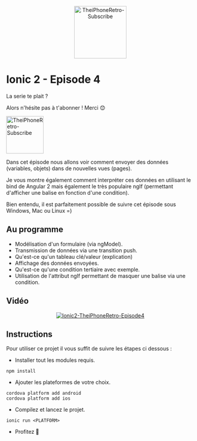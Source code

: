 <p align="center">
  <img src="http://dimitridessus.fr/img/logo_circle.png" width="140px" alt="TheiPhoneRetro-Subscribe">
</p>

# Ionic 2 - Episode 4

La serie te plait ?

Alors n'hésite pas à t'abonner ! Merci :blush:

<a href="https://www.youtube.com/subscription_center?add_user=theiphoneretro">
  <img src="http://www.pngall.com/wp-content/uploads/2016/03/Subscribe-PNG-12.png" width="100px" alt="TheiPhoneRetro-Subscribe">
</a>

Dans cet épisode nous allons voir comment envoyer des données (variables, objets) dans de nouvelles vues (pages).

Je vous montre également comment interpréter ces données en utilisant le bind de Angular 2 mais également le très populaire ngIf (permettant d'afficher une balise en fonction d'une condition).

Bien entendu, il est parfaitement possible de suivre cet épisode sous Windows, Mac ou Linux =)

## Au programme 

- Modélisation d'un formulaire (via ngModel).
- Transmission de données via une transition push.
- Qu'est-ce qu'un tableau clé/valeur (explication)
- Affichage des données envoyées. 
- Qu'est-ce qu'une condition tertiaire avec exemple.
- Utilisation de l'attribut ngIf permettant de masquer une balise via une condition.

## Vidéo

<p align="center">
  <a href="https://www.youtube.com/watch?v=lI_j3CGM_aA"><img src="https://img.youtube.com/vi/lI_j3CGM_aA/0.jpg" alt="Ionic2-TheiPhoneRetro-Episode4"></a>
</p>

## Instructions

Pour utiliser ce projet il vous suffit de suivre les étapes ci dessous :

- Installer tout les modules requis.
```{r, engine='sh', count_lines}
npm install 
```

- Ajouter les plateformes de votre choix.
```{r, engine='sh', count_lines}
cordova platform add android
cordova platform add ios
```

- Compilez et lancez le projet.
```{r, engine='sh', count_lines}
ionic run <PLATFORM>
```

- Profitez :tada:

